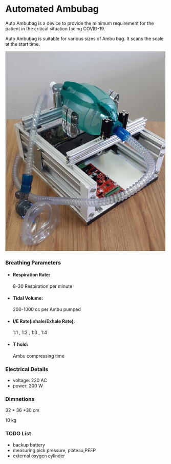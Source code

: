 # Automated Ambubag
Auto Ambubag is a device to provide the minimum requirement for the patient in the critical situation facing COVID-19.

Auto Ambubag is suitable for various sizes of  Ambu bag. It scans the scale at the start time.


![](https://raw.githubusercontent.com/hadimoradi/Open-Source-Ventilator/master/Images/ventilator.jpg?raw=true)


### Breathing Parameters 
- #### Respiration Rate: 
     8-30 Respiration per minute 
- #### Tidal Volume:
  200-1000 cc per Ambu pumped
- #### I/E Rate(Inhale/Exhale Rate):
  1:1 , 1:2 , 1:3 , 1:4
- #### T hold:
  Ambu compressing time 

### Electrical Details
- voltage: 220 AC
- power: 200 W 

### Dimnetions 

32 * 36 *30 cm

10 kg

### TODO List
-  backup battery 
- measuring pick pressure, plateau,PEEP
- external oxygen cylinder 
